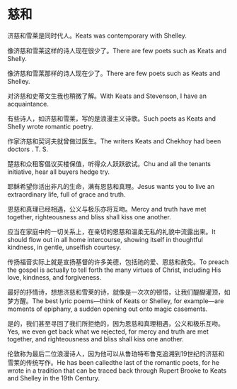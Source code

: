 # 慈和

<p><span class="chinese">济慈和雪莱是同时代人。</span><span class="english">Keats was contemporary with Shelley.</span></p>

<p><span class="chinese">像济慈和雪莱这样的诗人现在很少了。</span><span class="english">There are few poets such as Keats and Shelly.</span></p>

<p><span class="chinese">像济慈和雪莱那样的诗人现在少了。</span><span class="english">There are few poets such as Keats and Shelley.</span></p>

<p><span class="chinese">对济慈和史蒂文生我也稍微了解。</span><span class="english">With Keats and Stevenson, I have an acquaintance.</span></p>

<p><span class="chinese">有些诗人，如济慈和雪莱，写的是浪漫主义诗歌。</span><span class="english">Such poets as Keats and Shelly wrote romantic poetry.</span></p>

<p><span class="chinese">作家济慈和契诃夫就曾做过医生。</span><span class="english">The writers Keats and Chekhoy had been doctors . T. S.</span></p>

<p><span class="chinese">楚慈和众租客倡议买楼保值，听得众人跃跃欲试。</span><span class="english">Chu and all the tenants initiative, hear all buyers hedge try.</span></p>

<p><span class="chinese">耶稣希望你活出非凡的生命，满有恩慈和真理。</span><span class="english">Jesus wants you to live an extraordinary life, full of grace and truth.</span></p>

<p><span class="chinese">恩慈和真理已经相遇，公义与极乐亦将互吻。</span><span class="english">Mercy and truth have met together, righteousness and bliss shall kiss one another.</span></p>

<p><span class="chinese">应当在家庭中的一切关系上，在亲切的恩慈和温柔无私的礼貌中流露出来。</span><span class="english">It should flow out in all home intercourse, showing itself in thoughtful kindness, in gentle, unselfish courtesy.</span></p>

<p><span class="chinese">传扬福音实际上就是宣扬基督的许多美德，包括祂的爱、恩慈和赦免。</span><span class="english">To preach the gospel is actually to tell forth the many virtues of Christ, including His love, kindness, and forgiveness.</span></p>

<p><span class="chinese">最好的抒情诗，想想济慈和雪莱的诗，就像是一次次的顿悟，让我们醍醐灌顶，如梦方醒。</span><span class="english">The best lyric poems—think of Keats or Shelley, for example—are moments of epiphany, a sudden opening out onto magic casements.</span></p>

<p><span class="chinese">是的，我们甚至寻回了我们所拒绝的，因为恩慈和真理相遇，公义和极乐互吻。</span><span class="english">Yes, we even get back what we rejected, for mercy and truth are met together, and righteousness and bliss shall kiss one another.</span></p>

<p><span class="chinese">伦敦称为最后二位浪漫诗人，因为他可以从鲁珀特布鲁克追溯到19世纪的济慈和雪莱的传统写作。</span><span class="english">He has been calledthe last of the romantic poets, for he wrote in a tradition that can be traced back through Rupert Brooke to Keats and Shelley in the 19th Century.</span></p>

